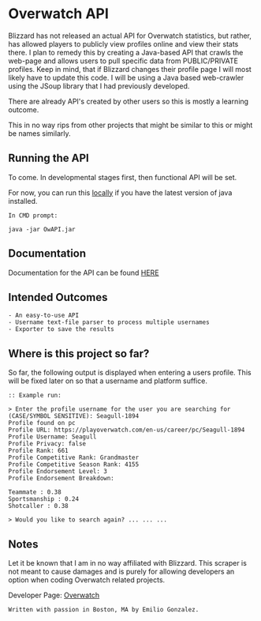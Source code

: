 # Overwatch API
Blizzard has not released an actual API for Overwatch statistics, but rather, has allowed players to publicly view
profiles online and view their stats there. I plan to remedy this by creating a Java-based API that crawls the web-page and allows users
to pull specific data from PUBLIC/PRIVATE profiles. Keep in mind, that if Blizzard changes their profile page I will most
likely have to update this code. I will be using a Java based web-crawler using the JSoup library that I had previously
developed.

There are already API's created by other users so this is mostly a learning outcome.

This in no way rips from other projects that might be similar to this or might be names similarly.

## Running the API
To come. In developmental stages first, then functional API will be set.

For now, you can run this [locally](OwAPI.jar) if you have the latest version of java installed.

    In CMD prompt:
    
    java -jar OwAPI.jar

## Documentation
Documentation for the API can be found [HERE](DOCUMENTATION.md)

## Intended Outcomes
    - An easy-to-use API
    - Username text-file parser to process multiple usernames
    - Exporter to save the results
    
## Where is this project so far?
So far, the following output is displayed when entering a users profile. 
This will be fixed later on so that a username and platform suffice.


    :: Example run:
    
    > Enter the profile username for the user you are searching for (CASE/SYMBOL SENSITIVE): Seagull-1894
    Profile found on pc
    Profile URL: https://playoverwatch.com/en-us/career/pc/Seagull-1894
    Profile Username: Seagull
    Profile Privacy: false
    Profile Rank: 661
    Profile Competitive Rank: Grandmaster
    Profile Competitive Season Rank: 4155
    Profile Endorsement Level: 3
    Profile Endorsement Breakdown:
    
    Teammate : 0.38
    Sportsmanship : 0.24
    Shotcaller : 0.38
    
    > Would you like to search again? ... ... ...

## Notes
Let it be known that I am in no way affiliated with Blizzard. This scraper is not meant to cause damages and is purely
for allowing developers an option when coding Overwatch related projects.
 
Developer Page: [Overwatch](https://us.shop.battle.net/en-us/product/overwatch)
 
    Written with passion in Boston, MA by Emilio Gonzalez.